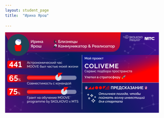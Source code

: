 ```yaml
---
layout: student_page
title:  "Ирина Ярош"

---
```

<img class="img-fluid" src="/img/posts/Ирина Ярош.png" alt="moove-2">

